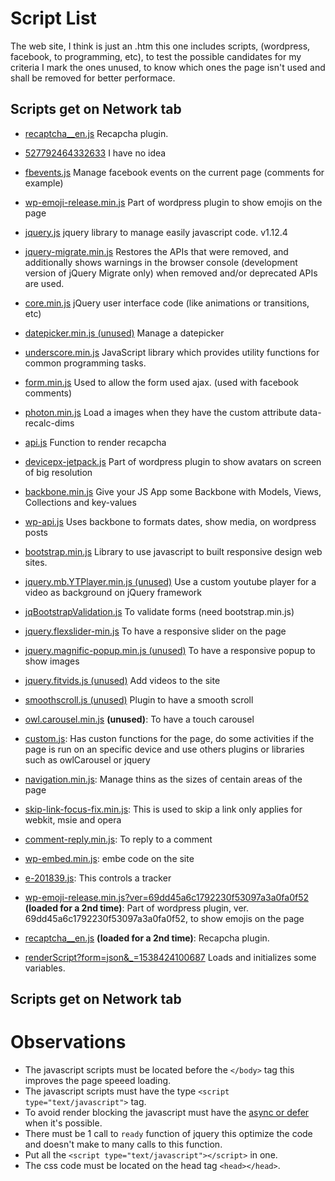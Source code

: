 # Script List

The web site, I think is just an .htm this one includes scripts, (wordpress, facebook, to programming, etc), to test the possible candidates for my criteria I mark the ones unused, to know which ones the page isn't used and shall be removed for better performace.

## Scripts get on Network tab

- [recaptcha__en.js](https://comtrckhrd.online/landers/upworkscripts/1_over_bs/aunt_sues_files/recaptcha__en.js)
Recapcha plugin.

- [527792464332633](https://comtrckhrd.online/landers/upworkscripts/1_over_bs/aunt_sues_files/527792464332633)
I have no idea

- [fbevents.js](https://comtrckhrd.online/landers/upworkscripts/1_over_bs/aunt_sues_files/fbevents.js)
Manage facebook events on the current page (comments for example)

- [wp-emoji-release.min.js](https://comtrckhrd.online/landers/upworkscripts/1_over_bs/aunt_sues_files/wp-emoji-release.min.js)
Part of wordpress plugin to show emojis on the page

- [jquery.js](https://comtrckhrd.online/landers/upworkscripts/1_over_bs/aunt_sues_files/jquery.js)
jquery library to manage easily javascript code.  v1.12.4

- [jquery-migrate.min.js](https://comtrckhrd.online/landers/upworkscripts/1_over_bs/aunt_sues_files/jquery-migrate.min.js)
Restores the APIs that were removed, and additionally shows warnings in the browser console (development version of jQuery Migrate only) when removed and/or deprecated APIs are used.

- [core.min.js](https://comtrckhrd.online/landers/upworkscripts/1_over_bs/aunt_sues_files/core.min.js)
jQuery user interface code (like animations or transitions, etc)

- [datepicker.min.js (unused)](https://comtrckhrd.online/landers/upworkscripts/1_over_bs/aunt_sues_files/datepicker.min.js)
Manage a datepicker

- [underscore.min.js](https://comtrckhrd.online/landers/upworkscripts/1_over_bs/aunt_sues_files/underscore.min.js)
JavaScript library which provides utility functions for common programming tasks.

- [form.min.js](https://comtrckhrd.online/landers/upworkscripts/1_over_bs/aunt_sues_files/form.min.js)
Used to allow the form used ajax. (used with facebook comments)

- [photon.min.js](https://comtrckhrd.online/landers/upworkscripts/1_over_bs/aunt_sues_files/photon.min.js)
Load a images when they have the custom attribute data-recalc-dims

- [api.js](https://comtrckhrd.online/landers/upworkscripts/1_over_bs/aunt_sues_files/api.js)
Function to render recapcha

- [devicepx-jetpack.js](https://comtrckhrd.online/landers/upworkscripts/1_over_bs/aunt_sues_files/devicepx-jetpack.js)
Part of wordpress plugin to show avatars on screen of big resolution

- [backbone.min.js](https://comtrckhrd.online/landers/upworkscripts/1_over_bs/aunt_sues_files/backbone.min.js)
Give your JS App some Backbone with Models, Views, Collections and key-values

- [wp-api.js](https://comtrckhrd.online/landers/upworkscripts/1_over_bs/aunt_sues_files/wp-api.js)
Uses backbone to formats dates, show media, on wordpress posts

- [bootstrap.min.js](https://comtrckhrd.online/landers/upworkscripts/1_over_bs/aunt_sues_files/bootstrap.min.js)
Library to use javascript to built responsive design web sites.

- [jquery.mb.YTPlayer.min.js (unused)](https://comtrckhrd.online/landers/upworkscripts/1_over_bs/aunt_sues_files/jquery.mb.YTPlayer.min.js)
Use a custom youtube player for a video as background on jQuery framework

- [jqBootstrapValidation.js](https://comtrckhrd.online/landers/upworkscripts/1_over_bs/aunt_sues_files/jqBootstrapValidation.js)
To validate forms (need bootstrap.min.js)

- [jquery.flexslider-min.js](https://comtrckhrd.online/landers/upworkscripts/1_over_bs/aunt_sues_files/jquery.flexslider-min.js)
To have a responsive slider on the page

- [jquery.magnific-popup.min.js (unused)](https://comtrckhrd.online/landers/upworkscripts/1_over_bs/aunt_sues_files/jquery.magnific-popup.min.js)
To have a responsive popup to show images

- [jquery.fitvids.js (unused)](https://comtrckhrd.online/landers/upworkscripts/1_over_bs/aunt_sues_files/jquery.fitvids.js)
Add videos to the site

- [smoothscroll.js (unused)](https://comtrckhrd.online/landers/upworkscripts/1_over_bs/aunt_sues_files/smoothscroll.js)
Plugin to have a smooth scroll

- [owl.carousel.min.js](https://comtrckhrd.online/landers/upworkscripts/1_over_bs/aunt_sues_files/owl.carousel.min.js) **(unused)**:
To have a touch carousel

- [custom.js](https://comtrckhrd.online/landers/upworkscripts/1_over_bs/aunt_sues_files/custom.js):
Has custon functions for the page, do some activities if the page is run on an specific device and use others plugins or libraries such as owlCarousel or jquery

- [navigation.min.js](https://comtrckhrd.online/landers/upworkscripts/1_over_bs/aunt_sues_files/navigation.min.js):
Manage thins as the sizes of centain areas of the page

- [skip-link-focus-fix.min.js](https://comtrckhrd.online/landers/upworkscripts/1_over_bs/aunt_sues_files/skip-link-focus-fix.min.js):
This is used to skip a link only applies for webkit, msie and opera

- [comment-reply.min.js](https://comtrckhrd.online/landers/upworkscripts/1_over_bs/aunt_sues_files/comment-reply.min.js):
To reply to a comment

- [wp-embed.min.js](https://comtrckhrd.online/landers/upworkscripts/1_over_bs/aunt_sues_files/wp-embed.min.js):
embe code on the site

- [e-201839.js](https://comtrckhrd.online/landers/upworkscripts/1_over_bs/aunt_sues_files/e-201839.js):
This controls a tracker

- [wp-emoji-release.min.js?ver=69dd45a6c1792230f53097a3a0fa0f52](https://comtrckhrd.online/landers/upworkscripts/1_over_bs/aunt_sues_files/wp-emoji-release.min.js?ver=69dd45a6c1792230f53097a3a0fa0f52) **(loaded for a 2nd time)**:
Part of wordpress plugin, ver. 69dd45a6c1792230f53097a3a0fa0f52, to show emojis on the page

- [recaptcha__en.js](https://comtrckhrd.online/landers/upworkscripts/1_over_bs/aunt_sues_files/recaptcha__en.js) **(loaded for a 2nd time)**:
Recapcha plugin.

- [renderScript?form=json&_=1538424100687](https://www.tickerassist.co.uk/ProgressiveTickers/WebServiceProgressiveTickerScript.asmx/renderScript?form=json&_=1538424100687)
Loads and initializes some variables.

## Scripts get on Network tab



# Observations

- The javascript scripts must be located before the `</body>` tag this improves the page speeed loading.
- The javascript scripts must have the type `<script type="text/javascript">` tag.
- To avoid render blocking the javascript must have the [async or defer](https://www.growingwiththeweb.com/2014/02/async-vs-defer-attributes.html) when it's possible.
- There must be 1 call to `ready` function of jquery this optimize the code and doesn't make to many calls to this function.
- Put all the `<script type="text/javascript"></script>` in one.
- The css code must be located on the head tag `<head></head>`.